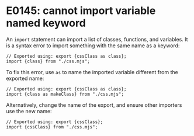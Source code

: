 # E0145: cannot import variable named keyword

An `import` statement can import a list of classes, functions, and variables. It
is a syntax error to import something with the same name as a keyword:

    // Exported using: export {cssClass as class};
    import {class} from "./css.mjs";

To fix this error, use `as` to name the imported variable different from the
exported name:

    // Exported using: export {cssClass as class};
    import {class as makeClass} from "./css.mjs";

Alternatively, change the name of the export, and ensure other importers use the
new name:

    // Exported using: export {cssClass};
    import {cssClass} from "./css.mjs";
